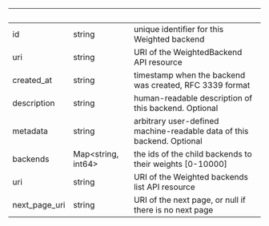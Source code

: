 <!-- Code generated for API Clients. DO NOT EDIT. -->

| &nbsp;        | &nbsp;                   | &nbsp;                                                                 |
| ------------- | ------------------------ | ---------------------------------------------------------------------- |
| id            | string                   | unique identifier for this Weighted backend                            |
| uri           | string                   | URI of the WeightedBackend API resource                                |
| created_at    | string                   | timestamp when the backend was created, RFC 3339 format                |
| description   | string                   | human-readable description of this backend. Optional                   |
| metadata      | string                   | arbitrary user-defined machine-readable data of this backend. Optional |
| backends      | Map&lt;string, int64&gt; | the ids of the child backends to their weights [0-10000]               |
| uri           | string                   | URI of the Weighted backends list API resource                         |
| next_page_uri | string                   | URI of the next page, or null if there is no next page                 |
